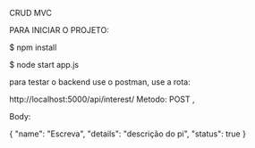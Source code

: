 CRUD MVC

PARA INICIAR O PROJETO:

$ npm install

$ node start app.js

para testar o backend use o postman, use a rota:

http://localhost:5000/api/interest/ Metodo: POST ,

Body: 

{
   "name": "Escreva",
   "details": "descrição do pi",
    "status": true
}


